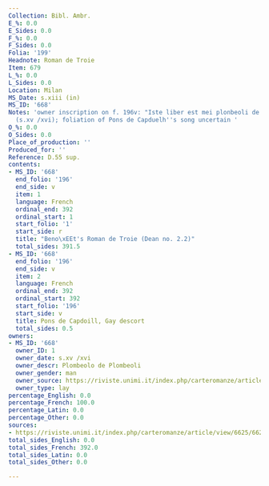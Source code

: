 ```yaml
---
Collection: Bibl. Ambr.
E_%: 0.0
E_Sides: 0.0
F_%: 0.0
F_Sides: 0.0
Folia: '199'
Headnote: Roman de Troie
Item: 679
L_%: 0.0
L_Sides: 0.0
Location: Milan
MS_Date: s.xiii (in)
MS_ID: '668'
Notes: 'owner inscription on f. 196v: "Iste liber est mei plonbeoli de plombeolis"
  (s.xv /xvi); foliation of Pons de Capduelh''s song uncertain '
O_%: 0.0
O_Sides: 0.0
Place_of_production: ''
Produced_for: ''
Reference: D.55 sup.
contents:
- MS_ID: '668'
  end_folio: '196'
  end_side: v
  item: 1
  language: French
  ordinal_end: 392
  ordinal_start: 1
  start_folio: '1'
  start_side: r
  title: "Beno\xEEt's Roman de Troie (Dean no. 2.2)"
  total_sides: 391.5
- MS_ID: '668'
  end_folio: '196'
  end_side: v
  item: 2
  language: French
  ordinal_end: 392
  ordinal_start: 392
  start_folio: '196'
  start_side: v
  title: Pons de Capdoill, Gay descort
  total_sides: 0.5
owners:
- MS_ID: '668'
  owner_ID: 1
  owner_date: s.xv /xvi
  owner_descr: Plombeolo de Plombeoli
  owner_gender: man
  owner_source: https://riviste.unimi.it/index.php/carteromanze/article/view/6625/6621
  owner_type: lay
percentage_English: 0.0
percentage_French: 100.0
percentage_Latin: 0.0
percentage_Other: 0.0
sources:
- https://riviste.unimi.it/index.php/carteromanze/article/view/6625/6621
total_sides_English: 0.0
total_sides_French: 392.0
total_sides_Latin: 0.0
total_sides_Other: 0.0

---
```

